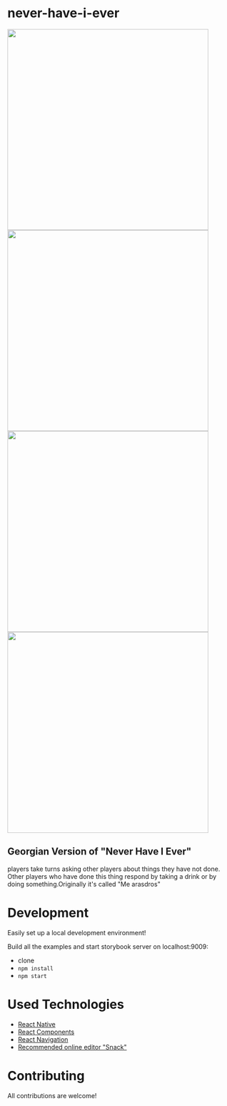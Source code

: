 # never-have-i-ever

<img src="https://user-images.githubusercontent.com/53994979/109388576-6593d180-7921-11eb-8d1e-a9829de5f460.png" height=450></img>
<img src="https://user-images.githubusercontent.com/53994979/109388578-6a588580-7921-11eb-99d6-a47ab62967f7.png" height=450></img>
<img src="https://user-images.githubusercontent.com/53994979/109388582-6d537600-7921-11eb-9b08-de591b12e77a.png" height=450></img>
<img src="https://user-images.githubusercontent.com/53994979/109388584-6f1d3980-7921-11eb-8fac-aa767403ea0d.png" height=450></img>

## Georgian Version of "Never Have I Ever"
 players take turns asking other players about things they have not done. Other players who have done this thing respond by taking a drink or by doing something.Originally it's called "Me arasdros"
 
# Development
Easily set up a local development environment!

Build all the examples and start storybook server on localhost:9009:

* clone
* `npm install`
* `npm start`


# Used Technologies
  - [React Native](https://reactnative.dev/)
  - [React Components](https://reactnative.dev/docs/components-and-apis)
  - [React Navigation](https://reactnative.dev/docs/navigation#react-navigation)
  - [Recommended online editor "Snack"](snack.expo.io)


# Contributing
All contributions are welcome!

